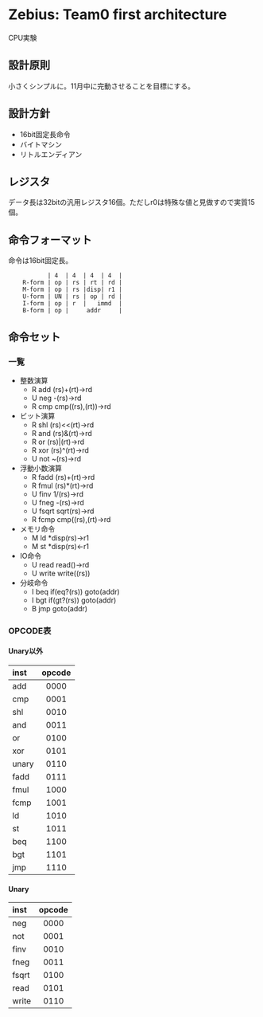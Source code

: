 # Zebius: Team0 first architecture
CPU実験

## 設計原則
小さくシンプルに。11月中に完動させることを目標にする。

## 設計方針
* 16bit固定長命令
* バイトマシン
* リトルエンディアン

## レジスタ
データ長は32bitの汎用レジスタ16個。ただしr0は特殊な値と見做すので実質15個。


## 命令フォーマット
命令は16bit固定長。

```
           | 4  | 4  | 4  | 4  |
	R-form | op | rs | rt | rd |
	M-form | op | rs |disp| r1 |
	U-form | UN | rs | op | rd |
	I-form | op | r  |   immd  |
	B-form | op |     addr     |
```

## 命令セット
### 一覧
* 整数演算
	- R add (rs)+(rt)->rd
	- U neg -(rs)->rd
	- R cmp cmp((rs),(rt))->rd
* ビット演算
	- R shl (rs)<<(rt)->rd
	- R and (rs)&(rt)->rd
	- R or  (rs)|(rt)->rd
	- R xor (rs)^(rt)->rd
	- U not ~(rs)->rd
* 浮動小数演算
	- R fadd (rs)+(rt)->rd
	- R fmul (rs)*(rt)->rd
	- U finv 1/(rs)->rd
	- U fneg -(rs)->rd
	- U fsqrt sqrt(rs)->rd
	- R fcmp cmp((rs),(rt)->rd
* メモリ命令
	- M ld *disp(rs)->r1
	- M st *disp(rs)<-r1
* IO命令
	- U read  read()->rd
	- U write write((rs))
* 分岐命令
	- I beq if(eq?(rs)) goto(addr)
	- I bgt if(gt?(rs)) goto(addr)
	- B jmp goto(addr)

### OPCODE表
#### Unary以外
| inst  | opcode |
|:------|:------:|
| add   |  0000  |
| cmp   |  0001  |
| shl   |  0010  |
| and   |  0011  |
| or    |  0100  |
| xor   |  0101  |
| unary |  0110  |
| fadd  |  0111  |
| fmul  |  1000  |
| fcmp  |  1001  |
| ld    |  1010  |
| st    |  1011  |
| beq   |  1100  |
| bgt   |  1101  |
| jmp   |  1110  |

#### Unary
| inst  | opcode |
|:------|:------:|
| neg   |  0000  |
| not   |  0001  |
| finv  |  0010  |
| fneg  |  0011  |
| fsqrt |  0100  |
| read  |  0101  |
| write |  0110  |
